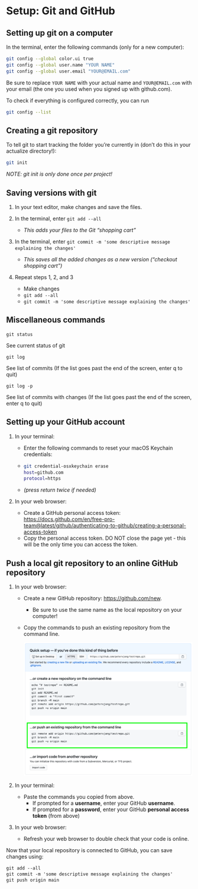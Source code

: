 # Setup: Git and GitHub

## Setting up git on a computer

In the terminal, enter the following commands (only for a new computer):

```bash
git config --global color.ui true
git config --global user.name "YOUR NAME"
git config --global user.email "YOUR@EMAIL.com"
```

Be sure to replace `YOUR NAME` with your actual name and `YOUR@EMAIL.com` with your email (the one you used when you signed up with github.com).

To check if everything is configured correctly, you can run

```bash
git config --list
```

## Creating a git repository

To tell git to start tracking the folder you’re currently in (don’t do this in your actualize directory!):

```bash
git init
```

_NOTE: git init is only done once per project!_

## Saving versions with git

1. In your text editor, make changes and save the files.
2. In the terminal, enter `git add --all`

   - _This adds your files to the Git “shopping cart”_

3. In the terminal, enter `git commit -m 'some descriptive message explaining the changes'`

   - _This saves all the added changes as a new version (“checkout shopping cart”)_

4. Repeat steps 1, 2, and 3
   - Make changes
   - `git add --all`
   - `git commit -m 'some descriptive message explaining the changes'`

## Miscellaneous commands

```
git status
```

See current status of git

```
git log
```

See list of commits (If the list goes past the end of the screen, enter q to quit)

```
git log -p
```

See list of commits with changes
(If the list goes past the end of the screen, enter q to quit)

## Setting up your GitHub account

1. In your terminal:

   - Enter the following commands to reset your macOS Keychain credentials:
   - ```bash
     git credential-osxkeychain erase
     host=github.com
     protocol=https
     ```

   - _(press return twice if needed)_

2. In your web browser:
   - Create a GitHub personal access token: https://docs.github.com/en/free-pro-team@latest/github/authenticating-to-github/creating-a-personal-access-token
   - Copy the personal access token.
     DO NOT close the page yet - this will be the only time you can access the token.

## Push a local git repository to an online GitHub repository

1. In your web browser:

   - Create a new GitHub repository: https://github.com/new.

     - Be sure to use the same name as the local repository on your computer!

   - Copy the commands to push an existing repository from the command line.

     <img src="images/setup_git_and_github.png" width=500>

2. In your terminal:
   - Paste the commands you copied from above.
     - If prompted for a **username**, enter your GitHub **username**.
     - If prompted for a **password**, enter your GitHub **personal access token** (from above)
3. In your web browser:
   - Refresh your web browser to double check that your code is online.

Now that your local repository is connected to GitHub, you can save changes using:

```
git add --all
git commit -m 'some descriptive message explaining the changes'
git push origin main
```
